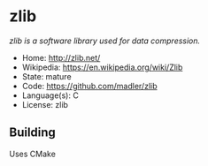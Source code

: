 # zlib

_zlib is a software library used for data compression._

- Home: http://zlib.net/
- Wikipedia: https://en.wikipedia.org/wiki/Zlib
- State: mature
- Code: https://github.com/madler/zlib
- Language(s): C
- License: zlib

## Building

Uses CMake

